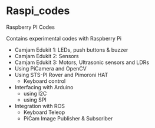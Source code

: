 # Raspi_codes
Raspberry PI Codes

Contains experimental codes with Raspberry Pi

- Camjam Edukit 1: LEDs, push buttons & buzzer
- Camjam Edukit 2: Sensors
- Camjam Edukit 3: Motors, Ultrasonic sensors and LDRs
- Using PiCamera and OpenCV
- Using STS-PI Rover and Pimoroni HAT
   - Keyboard control
- Interfacing with Arduino
   - using I2C
   - using SPI
- Integration with ROS
	- Keyboard Teleop
	- PiCam Image Publisher & Subscriber
  
